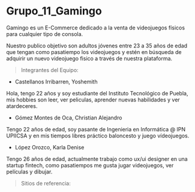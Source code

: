 # Grupo_11_Gamingo
Gamingo es un E-Commerce dedicado a la venta de videojuegos físicos para cualquier tipo de consola.

Nuestro publico objetivo son adultos jóvenes entre 23 a 35 años de edad que tengan como pasatiempo los videojuegos y estén en búsqueda de adquirir un nuevo videojuego fisico a través de nuestra plataforma.

> Integrantes del Equipo:

* Castellanos Irribarren, Yoshemith

Hola, tengo 22 años y soy estudiante del Instituto Tecnológico de Puebla, mis hobbies son leer, ver peliculas, aprender nuevas habilidades y ver atardeceres.

* Gómez Montes de Oca, Christian Alejandro

Tengo 22 años de edad, soy pasante de Ingenieria en Informática @ IPN UPIICSA y en mis tiempos libres práctico baloncesto y juego vídeojuegos.

* López Orozco, Karla Denise

Tengo 26 años de edad, actualmente trabajo como ux/ui designer en una startup fintech, como pasatiempos me gusta jugar videojuegos, ver películas y dibujar.

> Sitios de referencia:

